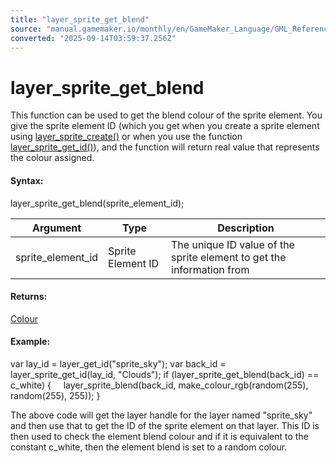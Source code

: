 ```yaml
---
title: "layer_sprite_get_blend"
source: "manual.gamemaker.io/monthly/en/GameMaker_Language/GML_Reference/Asset_Management/Rooms/Sprite_Layers/layer_sprite_get_blend.htm"
converted: "2025-09-14T03:59:37.256Z"
---
```


# layer\_sprite\_get\_blend

This function can be used to get the blend colour of the sprite element. You give the sprite element ID (which you get when you create a sprite element using [layer\_sprite\_create()](layer_sprite_create.md) or when you use the function [layer\_sprite\_get\_id()](layer_sprite_get_id.md)), and the function will return real value that represents the colour assigned.

#### Syntax:

layer\_sprite\_get\_blend(sprite\_element\_id);

| Argument | Type | Description |
| --- | --- | --- |
| sprite_element_id | Sprite Element ID | The unique ID value of the sprite element to get the information from |

#### Returns:

[Colour](../../../Drawing/Colour_And_Alpha/Colour_And_Alpha.md)

#### Example:

var lay\_id = layer\_get\_id("sprite\_sky");
var back\_id = layer\_sprite\_get\_id(lay\_id, "Clouds");
if (layer\_sprite\_get\_blend(back\_id) == c\_white)
{
    layer\_sprite\_blend(back\_id, make\_colour\_rgb(random(255), random(255), 255));
}

The above code will get the layer handle for the layer named "sprite\_sky" and then use that to get the ID of the sprite element on that layer. This ID is then used to check the element blend colour and if it is equivalent to the constant c\_white, then the element blend is set to a random colour.